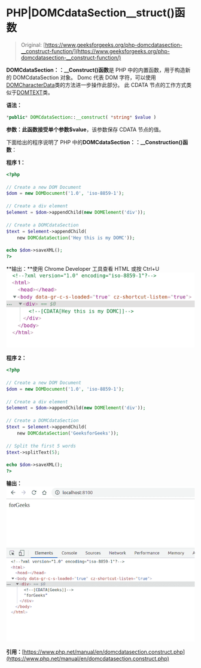 # PHP|DOMCdataSection__struct()函数

> Original: [https://www.geeksforgeeks.org/php-domcdatasection-__construct-function/](https://www.geeksforgeeks.org/php-domcdatasection-__construct-function/)

**DOMCdataSection：：__Construct()函数**是 PHP 中的内置函数，用于构造新的 DOMCdataSection 对象。 Domc 代表 DOM 字符，可以使用[DOMCharacterData](https://www.php.net/manual/en/class.domcharacterdata.php)类的方法进一步操作此部分。 此 CDATA 节点的工作方式类似于[DOMTEXT](https://www.php.net/manual/en/class.domtext.php)类。

**语法：**

```php
*public* DOMCdataSection::__construct( *string* $value )
```

**参数：**此函数接受单个参数**$value**，该参数保存 CDATA 节点的值。

下面给出的程序说明了 PHP 中的**DOMCdataSection：：__Construction()函数**：

**程序 1：**

```php
<?php

// Create a new DOM Document
$dom = new DOMDocument('1.0', 'iso-8859-1');

// Create a div element
$element = $dom->appendChild(new DOMElement('div'));

// Create a DOMCdataSection 
$text = $element->appendChild(
    new DOMCdataSection('Hey this is my DOMC'));

echo $dom->saveXML();
?>
```

**输出：**使用 Chrome Developer 工具查看 HTML 或按 Ctrl+U
![](img/50b24632ec597082745de0e83dec7b45.png)

**程序 2：**

```php
<?php

// Create a new DOM Document
$dom = new DOMDocument('1.0', 'iso-8859-1');

// Create a div element
$element = $dom->appendChild(new DOMElement('div'));

// Create a DOMCdataSection 
$text = $element->appendChild(
    new DOMCdataSection('GeeksforGeeks'));

// Split the first 5 words
$text->splitText(5);

echo $dom->saveXML();
?>
```

**输出：**
![](img/110ba87361cf33e2265ead40a0626f39.png)

**引用：**[https://www.php.net/manual/en/domcdatasection.construct.php](https://www.php.net/manual/en/domcdatasection.construct.php)
